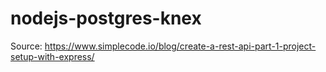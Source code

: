 # nodejs-postgres-knex
Source: https://www.simplecode.io/blog/create-a-rest-api-part-1-project-setup-with-express/